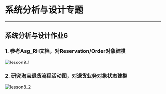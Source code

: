 # 系统分析与设计专题

------



## 系统分析与设计作业6



### 1. 参考Asg_RH文档，对Reservation/Order对象建模

![lesson8_1](https://starthemoon.github.io/images/lesson8_1.png)

### 2. 研究淘宝退货流程活动图，对退货业务对象状态建模

![lesson8_2](https://starthemoon.github.io/images/lesson8_2.png)